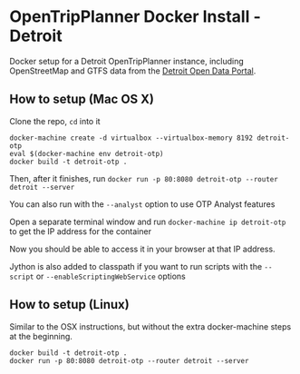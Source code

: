 # OpenTripPlanner Docker Install - Detroit
Docker setup for a Detroit OpenTripPlanner instance, including OpenStreetMap and GTFS data
from the [Detroit Open Data Portal](http://data.detroitmi.gov/).

## How to setup (Mac OS X)
Clone the repo, `cd` into it
```
docker-machine create -d virtualbox --virtualbox-memory 8192 detroit-otp
eval $(docker-machine env detroit-otp)
docker build -t detroit-otp .
```

Then, after it finishes, run
`docker run -p 80:8080 detroit-otp --router detroit --server`

You can also run with the `--analyst` option to use OTP Analyst features

Open a separate terminal window and run `docker-machine ip detroit-otp` to get the IP address for the container

Now you should be able to access it in your browser at that IP address.

Jython is also added to classpath if you want to run scripts with the `--script` or
`--enableScriptingWebService` options

## How to setup (Linux)
Similar to the OSX instructions, but without the extra docker-machine steps at the beginning.
```
docker build -t detroit-otp .
docker run -p 80:8080 detroit-otp --router detroit --server
```
